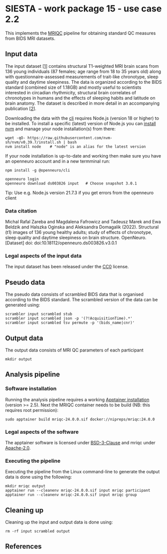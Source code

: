# SIESTA - work package 15 - use case 2.2

This implements the [MRIQC](https://mriqc.readthedocs.io/en/latest/) pipeline for obtaining standard QC measures from BIDS MRI datasets.

## Input data

The input dataset [[1]] contains structural T1-weighted MRI brain scans from 136 young individuals (87 females; age range from 18 to 35 years old) along with questionnaire-assessed measurements of trait-like chronotype, sleep quality and daytime sleepiness. The data is organized according to the BIDS standard (combined size of 1.18GB) and mostly useful to scientists interested in circadian rhythmicity, structural brain correlates of chronotypes in humans and the effects of sleeping habits and latitude on brain anatomy. The dataset is described in more detail in an accompanying publication [[2]].

Downloading the data with the [cli](https://docs.openneuro.org/packages/openneuro-cli.html) requires Node.js (version 18 or higher) to be installed. To install a specific (latest) version of Node.js you can [install nvm](https://github.com/nvm-sh/nvm?tab=readme-ov-file#installing-and-updating) and manage your node installation(s) from there:

```console
wget -qO- https://raw.githubusercontent.com/nvm-sh/nvm/v0.39.7/install.sh | bash
nvm install node    # "node" is an alias for the latest version
```

If your node installation is up-to-date and working then make sure you have an openneuro account and in a new termminal run:

```console
npm install -g @openneuro/cli

openneuro login
openneuro download ds003826 input   # Choose snapshot 3.0.1
```

Tip: Use e.g. Node.js version 21.7.3 if you get errors from the openneuro client

### Data citation

Michal Rafal Zareba and Magdalena Fafrowicz and Tadeusz Marek and Ewa Beldzik and Halszka Oginska and Aleksandra Domagalik (2022). Structural (t1) images of 136 young healthy adults; study of effects of chronotype, sleep quality and daytime sleepiness on brain structure. OpenNeuro. [Dataset] doi: doi:10.18112/openneuro.ds003826.v3.0.1

### Legal aspects of the input data

The input dataset has been released under the [CC0](https://spdx.org/licenses/CC0-1.0.html) license.

## Pseudo data

The pseudo data consists of scrambled BIDS data that is organised according to the BIDS standard. The scrambled version of the data can be generated using:

```console
scrambler input scrambled stub
scrambler input scrambled json -p '(?!AcquisitionTime).*'
scrambler input scrambled tsv permute -p '(bids_name|cnr)'
```

## Output data

The output data consists of MRI QC parameters of each participant

```console
mkdir output
```

## Analysis pipeline

### Software installation

Running the analysis pipeline requires a working [Apptainer installation](https://apptainer.org/docs/admin/main/installation.html#installation-on-linux) (version >= 2.5). Next the MRIQC container needs to be build (NB: this requires root permission):

```console
sudo apptainer build mriqc-24.0.0.sif docker://nipreps/mriqc:24.0.0
```

### Legal aspects of the software

The apptainer software is licensed under [BSD-3-Clause](https://apptainer.org/docs/admin/main/license.html) and mriqc under [Apache-2.0](https://spdx.org/licenses/Apache-2.0.html).

### Executing the pipeline

Executing the pipeline from the Linux command-line to generate the output data is done using the following:

```console
mkdir mriqc output
apptainer run --cleanenv mriqc-24.0.0.sif input mriqc participant
apptainer run --cleanenv mriqc-24.0.0.sif input mriqc group
```

## Cleaning up

Cleaning up the input and output data is done using:

```console
rm -rf input scrambled output
```

## References

[1]: https://doi.org/10.18112/openneuro.ds003826.v3.0.1
[2]: https://doi.org/10.1080/09291016.2021.1990501
